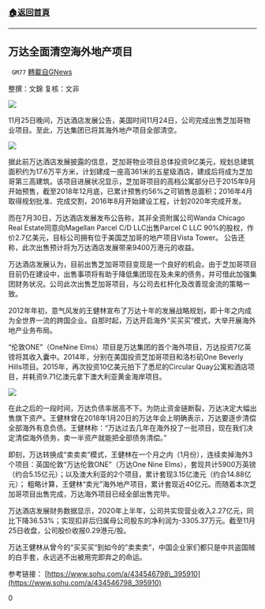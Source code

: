 ###  [:house:返回首頁](https://github.com/ourhimalayas/txt)
---

## 万达全面清空海外地产项目
` GM77` [轉載自GNews](https://gnews.org/zh-hans/598427/)

整撰：文錦
复核：文非

![](https://gnews-media-offload.s3.amazonaws.com/wp-content/uploads/2020/11/28002158/10-27.png)

11月25日晚间，万达酒店发展公告，美国时间11月24日，公司完成出售芝加哥物业项目。至此，万达集团已将其海外地产项目全部清空。

![](https://gnews-media-offload.s3.amazonaws.com/wp-content/uploads/2020/11/28002215/11-35.png)

据此前万达酒店发展披露的信息，芝加哥物业项目总体投资9亿美元，规划总建筑面积约为17.6万平方米，计划建成一座高361米的五星级酒店，建成后将成为芝加哥第三高建筑。该项目进展状况显示，芝加哥项目的高档公寓部分已于2015年9月开始预售，截至2018年12月底，已累计预售约56%之可销售总面积；2016年4月取得规划批准、完成交割，2016年8月开始建设工程，计划2020年完成开发。

而在7月30日，万达酒店发展发布公告称，其非全资附属公司Wanda Chicago Real Estate同意向Magellan Parcel C/D LLC出售Parcel C LLC 90%的股权，作价2.7亿美元，目标公司拥有位于美国芝加哥的地产项目Vista Tower。 公告还称，此次出售预计将为万达酒店发展带来9400万港元的收益。

万达酒店发展认为，目前出售芝加哥项目变现是一个良好的机会。由于芝加哥项目目前仍在建设中，出售事项将有助于降低集团现在及未来的债务，并可借此加强集团财务状况。公司此次出售芝加哥项目，与公司去杠杆化及改善现金流的策略一致。

2012年年初，意气风发的王健林宣布了万达十年的发展战略规划，即十年之内成为全世界一流的跨国企业。自那时起，万达开启海外“买买买”模式，大举开展海外地产业务布局。

“伦敦ONE”（OneNine Elms）项目是万达集团的首个海外项目，万达投资7亿英镑将其收入囊中。2014年，分别在美国投资芝加哥项目和洛杉矶One Beverly Hills项目。2015年，再次投资10亿美元拍下了悉尼的Circular Quay公寓和酒店项目，并耗资9.71亿澳元拿下澳大利亚黄金海岸项目。

![](https://gnews-media-offload.s3.amazonaws.com/wp-content/uploads/2020/11/28002149/12-13.png)

在此之后的一段时间，万达负债率居高不下。为防止资金链断裂，万达决定大幅出售旗下资产。王健林曾在2018年1月20日的万达年会上明确表示，万达要逐步清偿全部海外有息负债。王健林称：“万达过去几年在海外投了一批项目，现在我们决定清偿海外债务，卖一半资产就能把全部债务清偿。”

即刻，万达转换成“卖卖卖”模式，王健林在一个月之内（1月份），连续卖掉海外3个项目：英国伦敦“万达伦敦ONE”（万达One Nine Elms），套现共计5900万英镑（约合5.15亿元）；以及澳大利亚的2个项目，累计套现3.15亿澳元（约合14.88亿元）； 粗略计算，王健林“卖光”海外地产项目，累计套现近40亿元。而随着本次芝加哥项目出售完成，万达海外项目已经全部出售完毕。

万达酒店发展财务数据显示，2020年上半年，公司共实现营业收入2.27亿元，同比下降36.53%；实现扣非后归属母公司股东的净利润为-3305.37万元。截至11月25日收盘，公司股价收报0.29港元/股。

万达王健林从曾今的“买买买“到如今的”卖卖卖”，中国企业家们都只是中共盗国贼的白手套，永远逃不出被用完即弃之的命运。

参考链接：
[https://www.sohu.com/a/434546798\_395910](https://www.sohu.com/a/434546798_395910)

0
